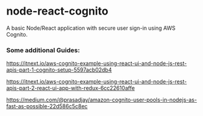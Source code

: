 # node-react-cognito
A basic Node/React application with secure user sign-in using AWS Cognito.

### Some additional Guides:
https://itnext.io/aws-cognito-example-using-react-ui-and-node-js-rest-apis-part-1-cognito-setup-5597acb02db4

https://itnext.io/aws-cognito-example-using-react-ui-and-node-js-rest-apis-part-2-react-ui-app-with-redux-6cc22610affe

https://medium.com/@prasadjay/amazon-cognito-user-pools-in-nodejs-as-fast-as-possible-22d586c5c8ec